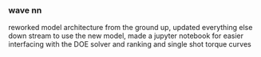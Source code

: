 ### wave nn

reworked model architecture from the ground up, updated everything else down stream to use the new model, made a jupyter notebook for easier interfacing with the DOE solver and ranking and single shot torque curves
